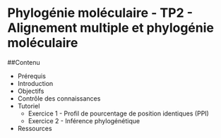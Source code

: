 # Phylogénie moléculaire - TP2 - Alignement multiple et phylogénie moléculaire

##Contenu

- Prérequis
- Introduction
- Objectifs
- Contrôle des connaissances
- Tutoriel
  - Exercice 1 - Profil de pourcentage de position identiques (PPI)
  - Exercice 2 - Inférence phylogénétique
- Ressources
